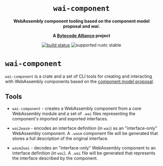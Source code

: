 <div align="center">
  <h1><code>wai-component</code></h1>

  <p>
    <strong>WebAssembly component tooling based on the component model proposal and <em>wai</em>.</strong>
  </p>

  <strong>A <a href="https://bytecodealliance.org/">Bytecode Alliance</a> project</strong>

  <p>
    <a href="https://github.com/wasmerio/wai/actions?query=workflow%3ACI"><img src="https://github.com/wasmerio/wai/workflows/CI/badge.svg" alt="build status" /></a>
    <img src="https://img.shields.io/badge/rustc-stable+-green.svg" alt="supported rustc stable" />
  </p>
</div>

# `wai-component`

`wai-component` is a crate and a set of CLI tools for creating and interacting with WebAssembly components based on the [component model proposal](https://github.com/WebAssembly/component-model/).

## Tools

* `wai-component` - creates a WebAssembly component from a core WebAssembly module and a set of
  `.wai` files representing the component's imported and exported interfaces.

* `wai2wasm` - encodes an interface definition (in `wai`) as an "interface-only" WebAssembly component.
  A `.wasm` component file will be generated that stores a full description of the original interface.

* `wasm2wai` - decodes an "interface-only" WebAssembly component to an interface definition (in `wai`).
  A `.wai` file will be generated that represents the interface described by the component.
